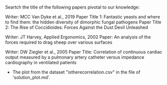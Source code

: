 Seartch the title of the following papers pivotal to our knowledge:

Writer: MCC Van Dyke et al., 2019
Paper Title 1: Fantastic yeasts and where to find them: the hidden diversity of dimorphic fungal pathogens
Paper Title 2: The Rise of Coccidioides: Forces Against the Dust Devil Unleashed

Writer: JT Harvey, Applied Ergonomics, 2002
Paper: An analysis of the forces required to drag sheep over various surfaces

Writer: DW Ziegler et al., 2005
Paper Title: Correlation of continuous cardiac output measured by a pulmonary artery catheter versus impedance cardiography in ventilated patients

- The plot from the dataset "istherecorrelation.csv" in the file of 'solution_plot.md'.
